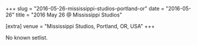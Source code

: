 +++
slug = "2016-05-26-mississippi-studios-portland-or"
date = "2016-05-26"
title = "2016 May 26 @ Mississippi Studios"

[extra]
venue = "Mississippi Studios, Portland, OR, USA"
+++

No known setlist.
